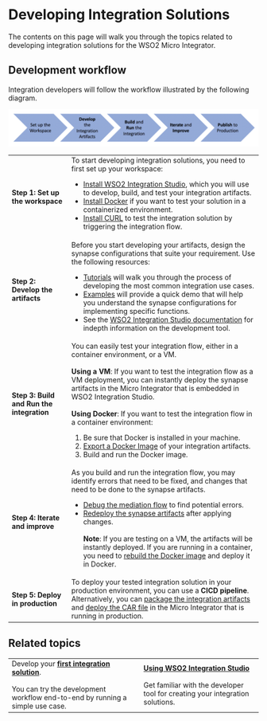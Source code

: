 # Developing Integration Solutions

The contents on this page will walk you through the topics related to developing integration solutions for the WSO2 Micro Integrator.

## Development workflow

Integration developers will follow the workflow illustrated by the following diagram.

![developer workflow](../assets/img/development_workflow.png)

<table>
	<tr>
		<td><b>Step 1: Set up the workspace</b></td>
		<td>
			To start developing integration solutions, you need to first set up your workspace:
			<ul>
				<li> <a href="../../develop/installing-WSO2-Integration-Studio">Install WSO2 Integration Studio</a>, which you will use to develop, build, and test your integration artifacts.</li>
				<li><a href="https://www.docker.com/">Install Docker</a> if you want to test your solution in a containerized environment.</li>
				<li><a href="https://curl.haxx.se/">Install CURL</a> to test the integration solution by triggering the integration flow.</li>
			</ul>
		</td>
	</tr>
	<tr>
		<td><b>Step 2: Develop the artifacts</b></td>
		<td>
			Before you start developing your artifacts, design the synapse configurations that suite your requirement. Use the following resources:
			<ul>
				<li>
					<a href="../../use-cases/integration-use-cases">Tutorials</a> will walk you through the process of developing the most common integration use cases.
				</li>
				<li>
					<a href="../../use-cases/integration-use-cases">Examples</a> will provide a quick demo that will help you understand the synapse configurations for implementing specific functions.
				</li>
				<li>
					See the <a href="../../develop/WSO2-Integration-Studio">WSO2 Integration Studio documentation</a> for indepth information on the development tool.
				</li>
			</ul>
		</td>
	</tr>
	<tr>
		<td><b>Step 3: Build and Run the integration</b></td>
		<td>
			You can easily test your integration flow, either in a container environment, or a VM.</br></br>
			<b>Using a VM</b>: If you want to test the integration flow as a VM deployment, you can instantly deploy the synapse artifacts in the Micro Integrator that is embedded in WSO2 Integration Studio.</br></br>
			<b>Using Docker</b>: If you want to test the integration flow in a container environment:
			<ol>
				<li>Be sure that Docker is installed in your machine.</li>
				<li><a href="../../develop/generate-docker-image">Export a Docker Image</a> of your integration artifacts.</li>
				<li>Build and run the Docker image.</li>
			</ol>
		</td>
	</tr>
	<tr>
		<td><b>Step 4: Iterate and improve</b></td>
		<td>
			As you build and run the integration flow, you may identify errors that need to be fixed, and changes that need to be done to the synapse artifacts.
			<ul>
				<li>
					<a href="../../develop/debugging-mediation">Debug the mediation flow</a> to find potential errors.
				</li>
				<li>
					<a href="../../develop/deploy-and-run">Redeploy the synapse artifacts</a> after applying changes. </br></br>
					<b>Note</b>: If you are testing on a VM, the artifacts will be instantly deployed. If you are running in a container, you need to <a href="../../develop/generate-docker-image">rebuild the Docker image</a> and deploy it in Docker.
				</li>
			</ul>
		</td>
	</tr>
	<tr>
		<td><b>Step 5: Deploy in production</b></td>
		<td>
			To deploy your tested integration solution in your production environment, you can use a <b>CICD pipeline</b>. Alternatively, you can <a href="../../develop/packaging-artifacts">package the integration artifacts</a> and <a href="../../develop/deploy-and-run/#using-a-remote-micro-integrator">deploy the CAR file</a> in the Micro Integrator that is running in production.
		</td>
	</tr>
</table>

<!--

### Step 1: Set up the workspace
To start developing integration solutions, you need to first set up your workspace:

* Install WSO2 Integration Studio, which you will use to develop, build, and test your integration artifacts.
* Install Docker if you want to test your solution in a containerized environment.
* Install the CURL client to test the integration solution by triggering the integration flow.

### Step 2: Develop the artifacts

Before you start developing your artifacts, design the synapse configurations that suite your requirement. Use the following resources:

* [Guides](use-cases/guides/using-templates.md) will walk you through the process of developing the most common integration use cases.
* [Examples](../../use-cases/guides/configuring-endpoints-using-apis.md) will provide a quick demo that will help you understand the synapse configurations for implementing specific functions.
* [Tasks](../../use-cases/tasks/configuring-endpoints-using-apis.md) will provide indepth information on developing all the integration artifacts and configurations. 
* See [Using WSO2 Integration Studio](develop/working-with-WSO2-Integration-Studio.md) for information on the tool that you use for development.

### Step 3: Build and Run the integration
You can easily test your integration flow, either in a container environment, or a VM.

#### Using a VM
If you want to test the integration flow as a VM deployment, you can instantly deploy the synapse artifacts in the Micro INtegrator that is embedded in WSO2 Integration Studio.

See [testing the integration](develop/working-with-WSO2-Integration-Studio#testing-build-and-run-the-integration)

#### Using Docker
If you want to test the integration flow in a container environment:

1. Be sure that Docker is installed in your machine.
2. Export a Docker Image of your integration artifacts. 
3. Build and run the Docker image.

### Step 4: Iterate and improve
As you build and run the integration flow, you may identify errors that need to be fixed, and changes that need to be done to the synapse artifacts.

1. Debug mediation to find potential errors.
2. Redeploy the synapse artifacts after applying changes. 
   > If you are testing on a VM, the artifacts will be instantly deployed. If you are running in a container, you need to rebuild the Docker image and deploy it in Docker.

### Step 5: Deploy in production

To deploy your tested integration solution in your production environment, you can use a CI/CD pipeline. Alternatively, you can package the integration artifacts and deploy the CAR file in the Micro Integrator that is running in production.

-->

## Related topics

<table>
	<tr>
		<td>
			Develop your <b><a href="../../develop/integration-development-kickstart">first integration solution</a></b>.</br></br>
			You can try the development workflow end-to-end by running a simple use case.
		</td>
		<!--
		<td>
			<b><a href="../../develop/using-cicd-pipeline">Using a CI/CD Pipeline</a></b></br></br>
			Publish your tested integration solution into production using a CI/CD pipeline.
		</td>
	-->
		<td>
			<b><a href="../../develop/WSO2-Integration-Studio">Using WSO2 Integration Studio</a></b></br></br>
			Get familiar with the developer tool for creating your integration solutions.
		</td>
	</tr>
</table>
